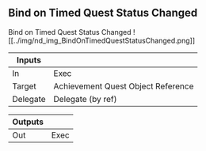 ## Bind on Timed Quest Status Changed
Bind on Timed Quest Status Changed
![[../img/nd_img_BindOnTimedQuestStatusChanged.png]]

|Inputs||
|--|--|
| In | Exec |
| Target | Achievement Quest Object Reference |
| Delegate | Delegate (by ref) |

|Outputs||
|--|--|
| Out | Exec |
